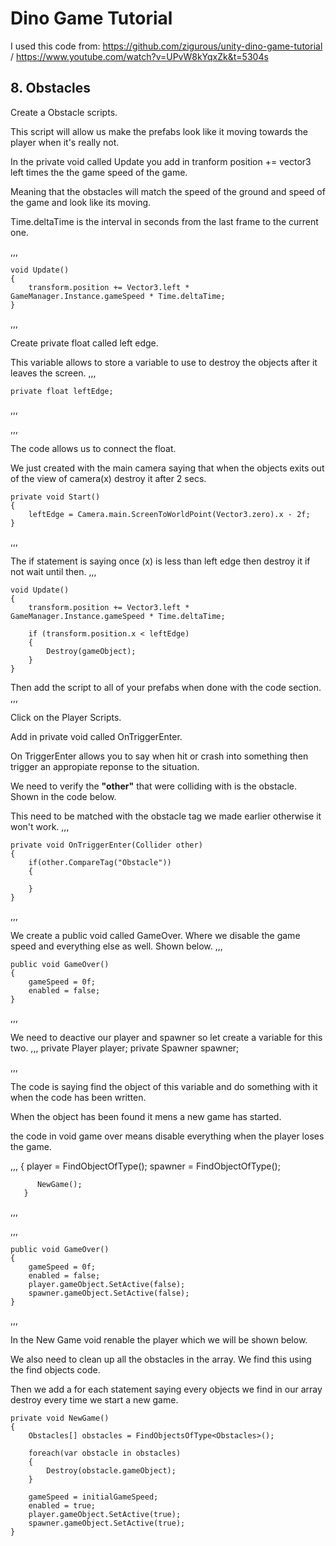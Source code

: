 # Dino Game Tutorial

I used this code from: https://github.com/zigurous/unity-dino-game-tutorial /
https://www.youtube.com/watch?v=UPvW8kYqxZk&t=5304s

## 8. Obstacles

Create a Obstacle scripts.

This script will allow us make the prefabs look like it moving towards the player when it's really not.

In the private void called Update you add in tranform position += vector3 left times the the game speed of the game.

Meaning that the obstacles will  match the speed of the ground and speed of the game and look like its moving.

Time.deltaTime is the interval in seconds from the last frame to the current one.



,,,

    void Update()
    {
        transform.position += Vector3.left * GameManager.Instance.gameSpeed * Time.deltaTime;
    }

,,,

Create private float called left edge. 

This variable allows to store a variable to use to destroy the objects after it leaves the screen.
,,,

    private float leftEdge;

,,,

,,,

The code allows us to connect the float. 

We just created with the main camera saying that when the objects exits out of the view of camera(x) destroy it after 2 secs. 

    private void Start()
    {
        leftEdge = Camera.main.ScreenToWorldPoint(Vector3.zero).x - 2f;
    }
,,,


The if statement is saying once (x) is less than left edge then destroy it if not wait until then.
,,,

    void Update()
    {
        transform.position += Vector3.left * GameManager.Instance.gameSpeed * Time.deltaTime;

        if (transform.position.x < leftEdge)
        {
            Destroy(gameObject);
        }
    }
 
Then add the script to all of your prefabs when done with the code section.
,,,

Click on the Player Scripts.

Add in private void called OnTriggerEnter.

On TriggerEnter allows you to say when hit or crash into something then trigger an appropiate reponse to the situation.

We need to verify the **"other"** that were colliding with is the obstacle. Shown in the code below.

This need to be matched with the obstacle tag we made earlier otherwise it won't work.
,,,

    private void OnTriggerEnter(Collider other)
    {
        if(other.CompareTag("Obstacle"))
        {
           
        }
    }

,,,

We create a public void called GameOver. Where we disable the game speed and everything else as well. Shown below.
,,,

    public void GameOver()
    {
        gameSpeed = 0f;
        enabled = false;
    }

,,,

We need to deactive our player and spawner so let create a variable for this two.
,,,
    private Player player;
    private Spawner spawner;

,,,

The code is saying find the object of this variable and do something with it when the code has been written.

When the object has been found it mens a new game has started.

the code in void game over means disable everything when the player loses the game.

,,,
        {
          player = FindObjectOfType<Player>();
          spawner = FindObjectOfType<Spawner>();


          NewGame();
       }
,,,

,,,

    public void GameOver()
    {
        gameSpeed = 0f;
        enabled = false;
        player.gameObject.SetActive(false);
        spawner.gameObject.SetActive(false);
    }
,,,

In the New Game void renable the player which we will be shown below. 

We also need to clean up all the obstacles in the array. We find this using the find objects code.

Then we add a for each statement saying every objects we find in our array destroy every time we start a new game.

    private void NewGame() 
    {
        Obstacles[] obstacles = FindObjectsOfType<Obstacles>();

        foreach(var obstacle in obstacles) 
        {
            Destroy(obstacle.gameObject);
        }

        gameSpeed = initialGameSpeed;
        enabled = true;
        player.gameObject.SetActive(true);
        spawner.gameObject.SetActive(true);
    }